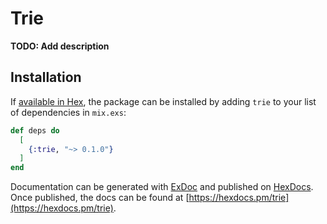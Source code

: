 # Trie

**TODO: Add description**

## Installation

If [available in Hex](https://hex.pm/docs/publish), the package can be installed
by adding `trie` to your list of dependencies in `mix.exs`:

```elixir
def deps do
  [
    {:trie, "~> 0.1.0"}
  ]
end
```

Documentation can be generated with [ExDoc](https://github.com/elixir-lang/ex_doc)
and published on [HexDocs](https://hexdocs.pm). Once published, the docs can
be found at [https://hexdocs.pm/trie](https://hexdocs.pm/trie).

